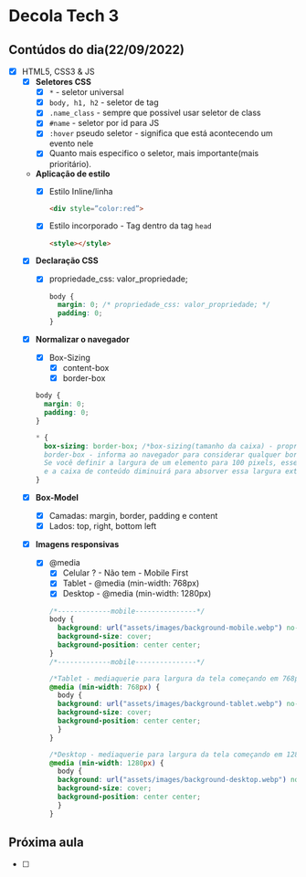 # Decola Tech 3
## Contúdos do dia(22/09/2022)

- [x] HTML5, CSS3 & JS
  - [x] **Seletores CSS**
    - [x] `*` - seletor universal
    - [x] `body, h1, h2` - seletor de tag
    - [x] `.name_class` - sempre que possivel usar seletor de class
    - [x] `#name` - seletor por id para JS
    - [x] `:hover` pseudo seletor - significa que está acontecendo um evento nele
    - [x] Quanto mais especifico o seletor, mais importante(mais prioritário).

  - **Aplicação de estilo**
    - [x] Estilo Inline/linha 
      
      ``` HTML
      <div style=”color:red”>
      ``` 

    - [x] Estilo incorporado - Tag dentro da tag `head`

      ``` HTML
      <style></style>
      ```

  - [x] **Declaração CSS**
    - [x] propriedade_css: valor_propriedade;
      ``` CSS
      body { 
        margin: 0; /* propriedade_css: valor_propriedade; */
        padding: 0;
      }
      ```

  - [x] **Normalizar o navegador**
    - [x] Box-Sizing
      - [x]  content-box
      - [x]  border-box

    ``` CSS
    body { 
      margin: 0;
      padding: 0;
    }

    * { 
      box-sizing: border-box; /*box-sizing(tamanho da caixa) - propriedade CSS define como a largura e a altura totais de um elemento são calculadas. 
      border-box - informa ao navegador para considerar qualquer borda e preenchimento nos valores especificados para a largura e a altura de um elemento. 
      Se você definir a largura de um elemento para 100 pixels, esses 100 pixels incluirão qualquer borda ou preenchimento adicionado, 
      e a caixa de conteúdo diminuirá para absorver essa largura extra. Ou seja, ele não aumentará para incluir os elementos, e sim irá comprimi-los para que caibam na caixa*/
    }
    ```

  - [x] **Box-Model**
    - [x] Camadas: margin, border, padding e content
    - [x] Lados: top, right, bottom left

  - [x] **Imagens responsivas**
    - [x] @media
      - [x] Celular ? - Não tem - Mobile First
      - [x] Tablet - @media (min-width: 768px)
      - [x] Desktop - @media (min-width: 1280px)

      ``` CSS
      /*-------------mobile---------------*/
      body {
        background: url("assets/images/background-mobile.webp") no-repeat;
        background-size: cover;
        background-position: center center;
      }
      /*-------------mobile---------------*/

      /*Tablet - mediaquerie para largura da tela começando em 768px*/
      @media (min-width: 768px) {
        body {
        background: url("assets/images/background-tablet.webp") no-repeat;
        background-size: cover;
        background-position: center center;
        }
      }

      /*Desktop - mediaquerie para largura da tela começando em 1280px*/
      @media (min-width: 1280px) {
        body {
        background: url("assets/images/background-desktop.webp") no-repeat;
        background-size: cover;
        background-position: center center;
        }
      }
      ```

## Próxima aula

- [ ] 
